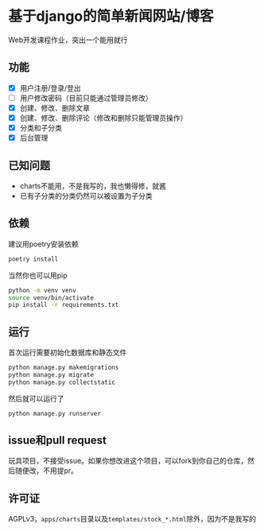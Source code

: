 基于django的简单新闻网站/博客
==============================
Web开发课程作业，突出一个能用就行

## 功能
- [x] 用户注册/登录/登出
- [ ] 用户修改密码（目前只能通过管理员修改）
- [x] 创建、修改、删除文章
- [x] 创建、修改、删除评论（修改和删除只能管理员操作）
- [x] 分类和子分类
- [x] 后台管理

## 已知问题

* charts不能用，不是我写的，我也懒得修，就酱
* 已有子分类的分类仍然可以被设置为子分类

## 依赖
建议用poetry安装依赖
```bash
poetry install
```

当然你也可以用pip
```bash
python -m venv venv
source venv/bin/activate
pip install -r requirements.txt
```

## 运行
首次运行需要初始化数据库和静态文件
```bash
python manage.py makemigrations
python manage.py migrate
python manage.py collectstatic
```

然后就可以运行了
```bash
python manage.py runserver
```

## issue和pull request
玩具项目，不接受issue。如果你想改进这个项目，可以fork到你自己的仓库，然后随便改，不用提pr。

## 许可证
AGPLv3，`apps/charts`目录以及`templates/stock_*.html`除外，因为不是我写的
